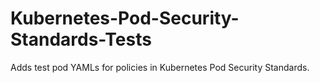 # Kubernetes-Pod-Security-Standards-Tests
Adds test pod YAMLs for policies in Kubernetes Pod Security Standards.
